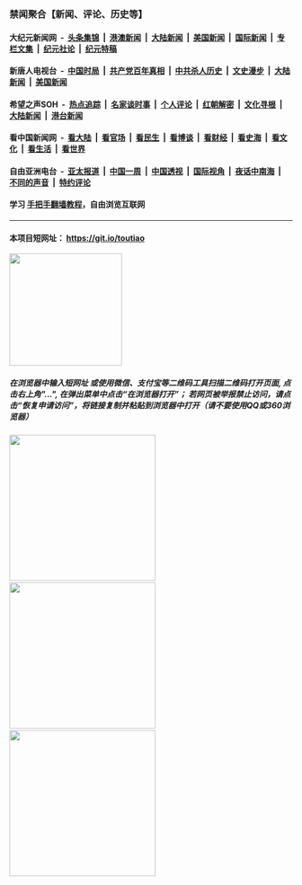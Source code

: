 ### 禁闻聚合【新闻、评论、历史等】

#### 大纪元新闻网 &nbsp;-&nbsp; [头条集锦](indexes/E头条集锦.md?t=02160433) &nbsp;|&nbsp; [港澳新闻](indexes/E港澳新闻.md?t=02160433)  &nbsp;|&nbsp; [大陆新闻](indexes/E大陆新闻.md?t=02160433) &nbsp;|&nbsp; [美国新闻](indexes/E美国新闻.md?t=02160433) &nbsp;|&nbsp; [国际新闻](indexes/E国际新闻.md?t=02160433) &nbsp;|&nbsp; [专栏文集](indexes/E专栏文集.md?t=02160433) &nbsp;|&nbsp; [纪元社论](indexes/E纪元社论.md?t=02160433) &nbsp;|&nbsp; [纪元特稿](indexes/E纪元特稿.md?t=02160433) 

#### 新唐人电视台 &nbsp;-&nbsp; [中国时局](indexes/N中国时局.md?t=02160433) &nbsp;|&nbsp; [共产党百年真相](indexes/N共产党百年真相.md?t=02160433) &nbsp;|&nbsp; [中共杀人历史](indexes/N中共杀人历史.md?t=02160433) &nbsp;|&nbsp; [文史漫步](indexes/N文史漫步.md?t=02160433) &nbsp;|&nbsp; [大陆新闻](indexes/N大陆新闻.md?t=02160433) &nbsp;|&nbsp; [美国新闻](indexes/N美国新闻.md?t=02160433)

#### 希望之声SOH &nbsp;-&nbsp; [热点追踪](indexes/H热点追踪.md?t=02160433) &nbsp;|&nbsp; [名家谈时事](indexes/H名家谈时事.md?t=02160433) &nbsp;|&nbsp; [个人评论](indexes/H个人评论.md?t=02160433)  &nbsp;|&nbsp; [红朝解密](indexes/H红朝解密.md?t=02160433) &nbsp;|&nbsp; [文化寻根](indexes/H文化寻根.md?t=02160433) &nbsp;|&nbsp; [大陆新闻](indexes/H大陆新闻.md?t=02160433) &nbsp;|&nbsp; [港台新闻](indexes/H港台新闻.md?t=02160433)

#### 看中国新闻网 &nbsp;-&nbsp; [看大陆](indexes/S看大陆.md?t=02160433) &nbsp;|&nbsp; [看官场](indexes/S看官场.md?t=02160433) &nbsp;|&nbsp; [看民生](indexes/S看民生.md?t=02160433)  &nbsp;|&nbsp; [看博谈](indexes/S看博谈.md?t=02160433) &nbsp;|&nbsp; [看财经](indexes/S看财经.md?t=02160433) &nbsp;|&nbsp; [看史海](indexes/S看史海.md?t=02160433) &nbsp;|&nbsp; [看文化](indexes/S看文化.md?t=02160433) &nbsp;|&nbsp; [看生活](indexes/S看生活.md?t=02160433) &nbsp;|&nbsp; [看世界](indexes/S看世界.md?t=02160433)

#### 自由亚洲电台 &nbsp;-&nbsp; [亚太报道](indexes/R亚太报道.md?t=02160433) &nbsp;|&nbsp; [中国一周](indexes/R中国一周.md?t=02160433) &nbsp;|&nbsp; [中国透视](indexes/R中国透视.md?t=02160433)  &nbsp;|&nbsp; [国际视角](indexes/R国际视角.md?t=02160433) &nbsp;|&nbsp; [夜话中南海](indexes/R夜话中南海.md?t=02160433) &nbsp;|&nbsp; [不同的声音](indexes/R不同的声音.md?t=02160433) &nbsp;|&nbsp; [特约评论](indexes/R特约评论.md?t=02160433)

#### 学习 [手把手翻墙教程](https://github.com/gfw-breaker/guides/wiki)，自由浏览互联网

----

#### 本项目短网址： https://git.io/toutiao
<img src="https://raw.githubusercontent.com/gfw-breaker/banned-news/master/scripts/img/qr.png" width="200px"/>  

##### 在浏览器中输入短网址 或使用微信、支付宝等二维码工具扫描二维码打开页面, 点击右上角"...", 在弹出菜单中点击“在浏览器打开”； 若网页被举报禁止访问，请点击“恢复申请访问”，将链接复制并粘贴到浏览器中打开（请不要使用QQ或360浏览器）

<img src="https://raw.githubusercontent.com/gfw-breaker/banned-news/master/scripts/img/1.png" width="260px"/> &nbsp; <img src="https://raw.githubusercontent.com/gfw-breaker/banned-news/master/scripts/img/2.png" width="260px"/> &nbsp; <img src="https://raw.githubusercontent.com/gfw-breaker/banned-news/master/scripts/img/3.png" width="260px"/>
